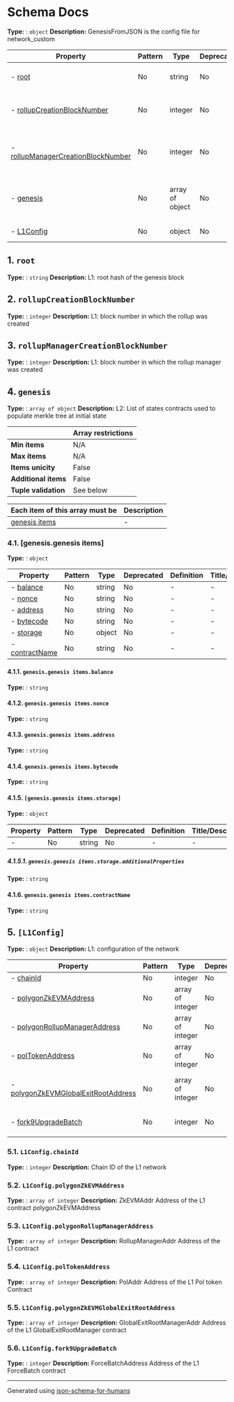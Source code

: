 # Schema Docs

**Type:** : `object`
**Description:** GenesisFromJSON is the config file for network_custom

| Property                                                                 | Pattern | Type            | Deprecated | Definition | Title/Description                                                           |
| ------------------------------------------------------------------------ | ------- | --------------- | ---------- | ---------- | --------------------------------------------------------------------------- |
| - [root](#root )                                                         | No      | string          | No         | -          | L1: root hash of the genesis block                                          |
| - [rollupCreationBlockNumber](#rollupCreationBlockNumber )               | No      | integer         | No         | -          | L1: block number in which the rollup was created                            |
| - [rollupManagerCreationBlockNumber](#rollupManagerCreationBlockNumber ) | No      | integer         | No         | -          | L1: block number in which the rollup manager was created                    |
| - [genesis](#genesis )                                                   | No      | array of object | No         | -          | L2:  List of states contracts used to populate merkle tree at initial state |
| - [L1Config](#L1Config )                                                 | No      | object          | No         | -          | L1: configuration of the network                                            |

## <a name="root"></a>1. `root`

**Type:** : `string`
**Description:** L1: root hash of the genesis block

## <a name="rollupCreationBlockNumber"></a>2. `rollupCreationBlockNumber`

**Type:** : `integer`
**Description:** L1: block number in which the rollup was created

## <a name="rollupManagerCreationBlockNumber"></a>3. `rollupManagerCreationBlockNumber`

**Type:** : `integer`
**Description:** L1: block number in which the rollup manager was created

## <a name="genesis"></a>4. `genesis`

**Type:** : `array of object`
**Description:** L2:  List of states contracts used to populate merkle tree at initial state

|                      | Array restrictions |
| -------------------- | ------------------ |
| **Min items**        | N/A                |
| **Max items**        | N/A                |
| **Items unicity**    | False              |
| **Additional items** | False              |
| **Tuple validation** | See below          |

| Each item of this array must be | Description |
| ------------------------------- | ----------- |
| [genesis items](#genesis_items) | -           |

### <a name="autogenerated_heading_2"></a>4.1. [genesis.genesis items]

**Type:** : `object`

| Property                                       | Pattern | Type   | Deprecated | Definition | Title/Description |
| ---------------------------------------------- | ------- | ------ | ---------- | ---------- | ----------------- |
| - [balance](#genesis_items_balance )           | No      | string | No         | -          | -                 |
| - [nonce](#genesis_items_nonce )               | No      | string | No         | -          | -                 |
| - [address](#genesis_items_address )           | No      | string | No         | -          | -                 |
| - [bytecode](#genesis_items_bytecode )         | No      | string | No         | -          | -                 |
| - [storage](#genesis_items_storage )           | No      | object | No         | -          | -                 |
| - [contractName](#genesis_items_contractName ) | No      | string | No         | -          | -                 |

#### <a name="genesis_items_balance"></a>4.1.1. `genesis.genesis items.balance`

**Type:** : `string`

#### <a name="genesis_items_nonce"></a>4.1.2. `genesis.genesis items.nonce`

**Type:** : `string`

#### <a name="genesis_items_address"></a>4.1.3. `genesis.genesis items.address`

**Type:** : `string`

#### <a name="genesis_items_bytecode"></a>4.1.4. `genesis.genesis items.bytecode`

**Type:** : `string`

#### <a name="genesis_items_storage"></a>4.1.5. `[genesis.genesis items.storage]`

**Type:** : `object`

| Property                                           | Pattern | Type   | Deprecated | Definition | Title/Description |
| -------------------------------------------------- | ------- | ------ | ---------- | ---------- | ----------------- |
| - [](#genesis_items_storage_additionalProperties ) | No      | string | No         | -          | -                 |

##### <a name="genesis_items_storage_additionalProperties"></a>4.1.5.1. `genesis.genesis items.storage.additionalProperties`

**Type:** : `string`

#### <a name="genesis_items_contractName"></a>4.1.6. `genesis.genesis items.contractName`

**Type:** : `string`

## <a name="L1Config"></a>5. `[L1Config]`

**Type:** : `object`
**Description:** L1: configuration of the network

| Property                                                                            | Pattern | Type             | Deprecated | Definition | Title/Description                                                          |
| ----------------------------------------------------------------------------------- | ------- | ---------------- | ---------- | ---------- | -------------------------------------------------------------------------- |
| - [chainId](#L1Config_chainId )                                                     | No      | integer          | No         | -          | Chain ID of the L1 network                                                 |
| - [polygonZkEVMAddress](#L1Config_polygonZkEVMAddress )                             | No      | array of integer | No         | -          | ZkEVMAddr Address of the L1 contract polygonZkEVMAddress                   |
| - [polygonRollupManagerAddress](#L1Config_polygonRollupManagerAddress )             | No      | array of integer | No         | -          | RollupManagerAddr Address of the L1 contract                               |
| - [polTokenAddress](#L1Config_polTokenAddress )                                     | No      | array of integer | No         | -          | PolAddr Address of the L1 Pol token Contract                               |
| - [polygonZkEVMGlobalExitRootAddress](#L1Config_polygonZkEVMGlobalExitRootAddress ) | No      | array of integer | No         | -          | GlobalExitRootManagerAddr Address of the L1 GlobalExitRootManager contract |
| - [fork9UpgradeBatch](#L1Config_fork9UpgradeBatch )                                 | No      | integer          | No         | -          | ForceBatchAddress Address of the L1 ForceBatch contract                    |

### <a name="L1Config_chainId"></a>5.1. `L1Config.chainId`

**Type:** : `integer`
**Description:** Chain ID of the L1 network

### <a name="L1Config_polygonZkEVMAddress"></a>5.2. `L1Config.polygonZkEVMAddress`

**Type:** : `array of integer`
**Description:** ZkEVMAddr Address of the L1 contract polygonZkEVMAddress

### <a name="L1Config_polygonRollupManagerAddress"></a>5.3. `L1Config.polygonRollupManagerAddress`

**Type:** : `array of integer`
**Description:** RollupManagerAddr Address of the L1 contract

### <a name="L1Config_polTokenAddress"></a>5.4. `L1Config.polTokenAddress`

**Type:** : `array of integer`
**Description:** PolAddr Address of the L1 Pol token Contract

### <a name="L1Config_polygonZkEVMGlobalExitRootAddress"></a>5.5. `L1Config.polygonZkEVMGlobalExitRootAddress`

**Type:** : `array of integer`
**Description:** GlobalExitRootManagerAddr Address of the L1 GlobalExitRootManager contract

### <a name="L1Config_fork9UpgradeBatch"></a>5.6. `L1Config.fork9UpgradeBatch`

**Type:** : `integer`
**Description:** ForceBatchAddress Address of the L1 ForceBatch contract

----------------------------------------------------------------------------------------------------------------------------
Generated using [json-schema-for-humans](https://github.com/coveooss/json-schema-for-humans)
